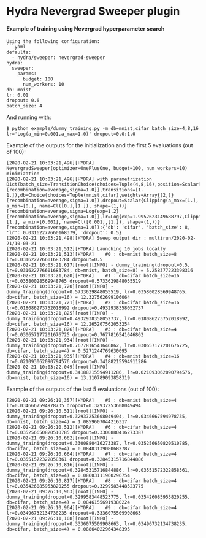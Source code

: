 # Hydra Nevergrad Sweeper plugin

#### Example of training using Nevergrad hyperparameter search
```
Using the following configuration:
```yaml
defaults:
  - hydra/sweeper: nevergrad-sweeper
hydra:
  sweeper:
    params:
      budget: 100
      num_workers: 10
db: mnist
lr: 0.01
dropout: 0.6
batch_size: 4
```

And running with:
```text
$ python example/dummy_training.py -m db=mnist,cifar batch_size=4,8,16 lr='Log(a_min=0.001,a_max=1.0)' dropout=0.0:1.0
```

Example of the outputs for the initialization and the first 5 evaluations (out of 100):

```text
[2020-02-21 10:03:21,496][HYDRA] NevergradSweeper(optimizer=OnePlusOne, budget=100, num_workers=10) minimization
[2020-02-21 10:03:21,496][HYDRA] with parametrization Dict(batch_size=TransitionChoice(choices=Tuple(4,8,16),position=Scalar[recombination=average,sigma=Log{exp=1.2}[recombination=average,sigma=1.0]],transitions=[1. 1.]),db=Choice(choices=Tuple(mnist,cifar),weights=Array{(2,)}[recombination=average,sigma=1.0]),dropout=Scalar{Clipping(a_max=[1.], a_min=[0.], name=Cl([0.],[1.]), shape=(1,))}[recombination=average,sigma=Log{exp=1.2}[recombination=average,sigma=1.0]],lr=Log{exp=1.9952623149688797,Clipping(a_max=[1.], a_min=[0.001], name=Cl([0.001],[1.]), shape=(1,))}[recombination=average,sigma=1.0]):{'db': 'cifar', 'batch_size': 8, 'lr': 0.03162277660168379, 'dropout': 0.5}
[2020-02-21 10:03:21,498][HYDRA] Sweep output dir : multirun/2020-02-21/10-03-21
[2020-02-21 10:03:21,512][HYDRA] Launching 10 jobs locally
[2020-02-21 10:03:21,513][HYDRA]    #0 : db=mnist batch_size=8 lr=0.031622776601683784 dropout=0.5
[2020-02-21 10:03:21,617][root][INFO] - dummy_training(dropout=0.5, lr=0.031622776601683784, db=mnist, batch_size=8) = 5.258377223398316
[2020-02-21 10:03:21,620][HYDRA]    #1 : db=cifar batch_size=16 lr=0.03580028569948765 dropout=0.5733629848055519
[2020-02-21 10:03:21,720][root][INFO] - dummy_training(dropout=0.5733629848055519, lr=0.03580028569948765, db=cifar, batch_size=16) = 12.327562699106064
[2020-02-21 10:03:21,721][HYDRA]    #2 : db=cifar batch_size=16 lr=0.018086273752018992 dropout=0.4932938358052737
[2020-02-21 10:03:21,825][root][INFO] - dummy_training(dropout=0.4932938358052737, lr=0.018086273752018992, db=cifar, batch_size=16) = 12.265207562053254
[2020-02-21 10:03:21,826][HYDRA]    #3 : db=cifar batch_size=4 lr=0.030657177201676725 dropout=0.7677816541646862
[2020-02-21 10:03:21,934][root][INFO] - dummy_training(dropout=0.7677816541646862, lr=0.030657177201676725, db=cifar, batch_size=4) = 0.5271244769630095
[2020-02-21 10:03:21,935][HYDRA]    #4 : db=mnist batch_size=16 lr=0.021093062090794576 dropout=0.34188215594911286
[2020-02-21 10:03:22,049][root][INFO] - dummy_training(dropout=0.34188215594911286, lr=0.021093062090794576, db=mnist, batch_size=16) = 13.110789093858319
```


Example of the outputs of the last 5 evaluations (out of 100):
```text
[2020-02-21 09:26:10,357][HYDRA] 	#5 : db=mnist batch_size=4 lr=0.0346667594978735 dropout=0.32937253608049494
[2020-02-21 09:26:10,511][root][INFO] - dummy_training(dropout=0.32937253608049494, lr=0.0346667594978735, db=mnist, batch_size=4) = 1.0859607044216317
[2020-02-21 09:26:10,512][HYDRA] 	#6 : db=cifar batch_size=4 lr=0.035256650820510785 dropout=0.3300880416273387
[2020-02-21 09:26:10,662][root][INFO] - dummy_training(dropout=0.3300880416273387, lr=0.035256650820510785, db=cifar, batch_size=4) = 0.08483139080682787
[2020-02-21 09:26:10,664][HYDRA] 	#7 : db=cifar batch_size=4 lr=0.03551572322858361 dropout=0.32845315716844886
[2020-02-21 09:26:10,816][root][INFO] - dummy_training(dropout=0.32845315716844886, lr=0.03551572322858361, db=cifar, batch_size=4) = 0.08603111960296754
[2020-02-21 09:26:10,817][HYDRA] 	#8 : db=cifar batch_size=4 lr=0.035426085953820255 dropout=0.3299583448523775
[2020-02-21 09:26:10,963][root][INFO] - dummy_training(dropout=0.3299583448523775, lr=0.035426085953820255, db=cifar, batch_size=4) = 0.08461556919380224
[2020-02-21 09:26:10,964][HYDRA] 	#9 : db=cifar batch_size=4 lr=0.03496732134738235 dropout=0.3336075509908663
[2020-02-21 09:26:11,108][root][INFO] - dummy_training(dropout=0.3336075509908663, lr=0.03496732134738235, db=cifar, batch_size=4) = 0.08864022964348395
```

